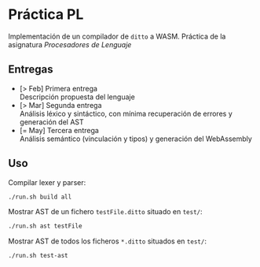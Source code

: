 # Práctica PL

Implementación de un compilador de `ditto` a WASM. Práctica de la asignatura *Procesadores de Lenguaje*

## Entregas
 - [> Feb] Primera entrega  
   Descripción propuesta del lenguaje
 - [> Mar] Segunda entrega  
   Análisis léxico y sintáctico, con mínima recuperación de errores y generación del AST
 - [= May] Tercera entrega  
   Análisis semántico (vinculación y tipos) y generación del WebAssembly

## Uso

Compilar lexer y parser:

```bash
./run.sh build all
```

Mostrar AST de un fichero `testFile.ditto` situado en `test/`:

```bash
./run.sh ast testFile
```

Mostrar AST de todos los ficheros `*.ditto` situados en `test/`:

```bash
./run.sh test-ast
```